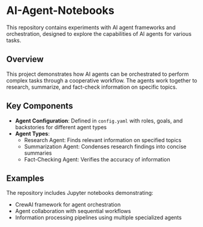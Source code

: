 # AI-Agent-Notebooks

This repository contains experiments with AI agent frameworks and orchestration, designed to explore the capabilities of AI agents for various tasks.

## Overview

This project demonstrates how AI agents can be orchestrated to perform complex tasks through a cooperative workflow. The agents work together to research, summarize, and fact-check information on specific topics.

## Key Components

- **Agent Configuration**: Defined in `config.yaml` with roles, goals, and backstories for different agent types
- **Agent Types**:
  - Research Agent: Finds relevant information on specified topics
  - Summarization Agent: Condenses research findings into concise summaries
  - Fact-Checking Agent: Verifies the accuracy of information

## Examples

The repository includes Jupyter notebooks demonstrating:
- CrewAI framework for agent orchestration
- Agent collaboration with sequential workflows
- Information processing pipelines using multiple specialized agents
